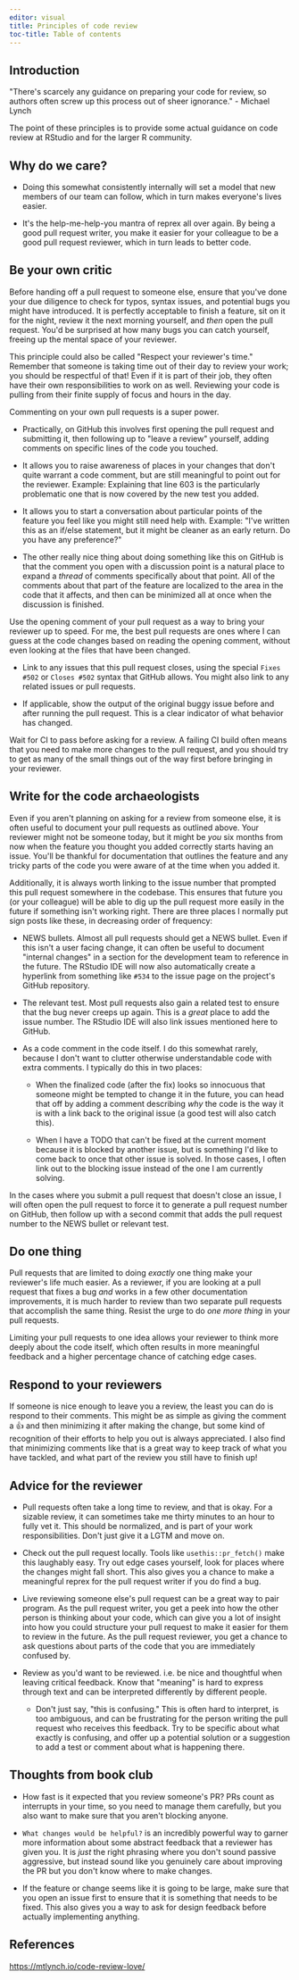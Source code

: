 ```yaml
---
editor: visual
title: Principles of code review
toc-title: Table of contents
---
```


## Introduction

"There's scarcely any guidance on preparing your code for review, so
authors often screw up this process out of sheer ignorance." - Michael
Lynch

The point of these principles is to provide some actual guidance on code
review at RStudio and for the larger R community.

## Why do we care?

-   Doing this somewhat consistently internally will set a model that
    new members of our team can follow, which in turn makes everyone's
    lives easier.

-   It's the help-me-help-you mantra of reprex all over again. By being
    a good pull request writer, you make it easier for your colleague to
    be a good pull request reviewer, which in turn leads to better code.

## Be your own critic

Before handing off a pull request to someone else, ensure that you've
done your due diligence to check for typos, syntax issues, and potential
bugs you might have introduced. It is perfectly acceptable to finish a
feature, sit on it for the night, review it the next morning yourself,
and *then* open the pull request. You'd be surprised at how many bugs
you can catch yourself, freeing up the mental space of your reviewer.

This principle could also be called "Respect your reviewer's time."
Remember that someone is taking time out of their day to review your
work; you should be respectful of that! Even if it is part of their job,
they often have their own responsibilities to work on as well. Reviewing
your code is pulling from their finite supply of focus and hours in the
day.

Commenting on your own pull requests is a super power.

-   Practically, on GitHub this involves first opening the pull request
    and submitting it, then following up to "leave a review" yourself,
    adding comments on specific lines of the code you touched.

-   It allows you to raise awareness of places in your changes that
    don't quite warrant a code comment, but are still meaningful to
    point out for the reviewer. Example: Explaining that line 603 is the
    particularly problematic one that is now covered by the new test you
    added.

-   It allows you to start a conversation about particular points of the
    feature you feel like you might still need help with. Example: "I've
    written this as an if/else statement, but it might be cleaner as an
    early return. Do you have any preference?"

-   The other really nice thing about doing something like this on
    GitHub is that the comment you open with a discussion point is a
    natural place to expand a *thread* of comments specifically about
    that point. All of the comments about that part of the feature are
    localized to the area in the code that it affects, and then can be
    minimized all at once when the discussion is finished.

Use the opening comment of your pull request as a way to bring your
reviewer up to speed. For me, the best pull requests are ones where I
can guess at the code changes based on reading the opening comment,
without even looking at the files that have been changed.

-   Link to any issues that this pull request closes, using the special
    `Fixes #502` or `Closes #502` syntax that GitHub allows. You might
    also link to any related issues or pull requests.

-   If applicable, show the output of the original buggy issue before
    and after running the pull request. This is a clear indicator of
    what behavior has changed.

Wait for CI to pass before asking for a review. A failing CI build often
means that you need to make more changes to the pull request, and you
should try to get as many of the small things out of the way first
before bringing in your reviewer.

## Write for the code archaeologists

Even if you aren't planning on asking for a review from someone else, it
is often useful to document your pull requests as outlined above. Your
reviewer might not be someone today, but it might be *you* six months
from now when the feature you thought you added correctly starts having
an issue. You'll be thankful for documentation that outlines the feature
and any tricky parts of the code you were aware of at the time when you
added it.

Additionally, it is always worth linking to the issue number that
prompted this pull request somewhere in the codebase. This ensures that
future you (or your colleague) will be able to dig up the pull request
more easily in the future if something isn't working right. There are
three places I normally put sign posts like these, in decreasing order
of frequency:

-   NEWS bullets. Almost all pull requests should get a NEWS bullet.
    Even if this isn't a user facing change, it can often be useful to
    document "internal changes" in a section for the development team to
    reference in the future. The RStudio IDE will now also automatically
    create a hyperlink from something like `#534` to the issue page on
    the project's GitHub repository.

-   The relevant test. Most pull requests also gain a related test to
    ensure that the bug never creeps up again. This is a *great* place
    to add the issue number. The RStudio IDE will also link issues
    mentioned here to GitHub.

-   As a code comment in the code itself. I do this somewhat rarely,
    because I don't want to clutter otherwise understandable code with
    extra comments. I typically do this in two places:

    -   When the finalized code (after the fix) looks so innocuous that
        someone might be tempted to change it in the future, you can
        head that off by adding a comment describing *why* the code is
        the way it is with a link back to the original issue (a good
        test will also catch this).

    -   When I have a TODO that can't be fixed at the current moment
        because it is blocked by another issue, but is something I'd
        like to come back to once that other issue is solved. In those
        cases, I often link out to the blocking issue instead of the one
        I am currently solving.

In the cases where you submit a pull request that doesn't close an
issue, I will often open the pull request to force it to generate a pull
request number on GitHub, then follow up with a second commit that adds
the pull request number to the NEWS bullet or relevant test.

## Do one thing

Pull requests that are limited to doing *exactly* one thing make your
reviewer's life much easier. As a reviewer, if you are looking at a pull
request that fixes a bug *and* works in a few other documentation
improvements, it is much harder to review than two separate pull
requests that accomplish the same thing. Resist the urge to do *one more
thing* in your pull requests.

Limiting your pull requests to one idea allows your reviewer to think
more deeply about the code itself, which often results in more
meaningful feedback and a higher percentage chance of catching edge
cases.

## Respond to your reviewers

If someone is nice enough to leave you a review, the least you can do is
respond to their comments. This might be as simple as giving the comment
a 👍 and then minimizing it after making the change, but some kind of
recognition of their efforts to help you out is always appreciated. I
also find that minimizing comments like that is a great way to keep
track of what you have tackled, and what part of the review you still
have to finish up!

## Advice for the reviewer

-   Pull requests often take a long time to review, and that is okay.
    For a sizable review, it can sometimes take me thirty minutes to an
    hour to fully vet it. This should be normalized, and is part of your
    work responsibilities. Don't just give it a LGTM and move on.

-   Check out the pull request locally. Tools like `usethis::pr_fetch()`
    make this laughably easy. Try out edge cases yourself, look for
    places where the changes might fall short. This also gives you a
    chance to make a meaningful reprex for the pull request writer if
    you do find a bug.

-   Live reviewing someone else's pull request can be a great way to
    pair program. As the pull request writer, you get a peek into how
    the other person is thinking about your code, which can give you a
    lot of insight into how you could structure your pull request to
    make it easier for them to review in the future. As the pull request
    reviewer, you get a chance to ask questions about parts of the code
    that you are immediately confused by.

-   Review as you'd want to be reviewed. i.e. be nice and thoughtful
    when leaving critical feedback. Know that "meaning" is hard to
    express through text and can be interpreted differently by different
    people.

    -   Don't just say, "this is confusing." This is often hard to
        interpret, is too ambiguous, and can be frustrating for the
        person writing the pull request who receives this feedback. Try
        to be specific about what exactly is confusing, and offer up a
        potential solution or a suggestion to add a test or comment
        about what is happening there.

## Thoughts from book club

-   How fast is it expected that you review someone's PR? PRs count as
    interrupts in your time, so you need to manage them carefully, but
    you also want to make sure that you aren't blocking anyone.

-   `What changes would be helpful?` is an incredibly powerful way to
    garner more information about some abstract feedback that a reviewer
    has given you. It is *just* the right phrasing where you don't sound
    passive aggressive, but instead sound like you genuinely care about
    improving the PR but you don't know where to make changes.

-   If the feature or change seems like it is going to be large, make
    sure that you open an issue first to ensure that it is something
    that needs to be fixed. This also gives you a way to ask for design
    feedback before actually implementing anything.

## References

<https://mtlynch.io/code-review-love/>
